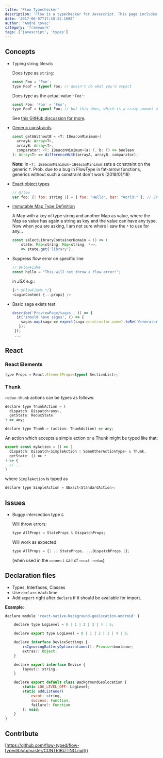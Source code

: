```yaml
---
title: 'Flow Typechecker'
description: 'Flow is a typechecker for Javascript. This page includes some interesting aspects of it'
date: '2017-06-07T17:58:32.169Z'
author: 'André Kovac'
category: 'framework'
tags: ['javascript', 'types']
---
```


## Concepts

* Typing string literals

	Does type as `string`:

	```js
	const Foo = 'Foo';
	type FooT = typeof Foo; // doesn't do what you'd expect
	```

	Does type as the actual value `'Foo'`:

	```js
	const Foo: 'Foo' = 'Foo';
	type FooT = typeof Foo; // but this does, which is a crazy amount of boilerplate for a string literal IMO
	```

	See [this GitHub discussion for more](https://github.com/facebook/flow/issues/2639).

* [Generic constraints](https://alligator.io/flow/generic-constraints/)

	```js
	const getAWithoutB = <T: IBeaconMinimum>(
      arrayA: Array<T>,
      arrayB: Array<T>,
      comparator: <T: IBeaconMinimum>(a: T, b: T) => boolean
   ): Array<T> => differenceWith(arrayA, arrayB, comparator);
	```

	**Note**: In `<T: IBeaconMinimum>` `IBeaconMinimum` sets a constraint on the generic `T`. Prob. due to a bug in FlowType in fat-arrow functions, generics without such a constraint don't work (2019/01/18)

* [Exact object types](https://flow.org/en/docs/types/objects/#toc-exact-object-types)

	```js
	// @flow
	var foo: {| foo: string |} = { foo: "Hello", bar: "World!" }; // Error!
	```

* [Immutable Map Type Definition](https://github.com/facebook/immutable-js/blob/master/type-definitions/immutable.js.flow#L685)

	A Map with a key of type string and another Map as value, where the Map as value has again a string as key and the value can have any type. Now when you are asking, I am not sure where I saw the `*` to use for any...

	```js
	const selectLibraryContainerDomain = () => (
		state: Map<string, Map<string, *>>,
		=> state.get('library');
	```

* Suppress flow error on specific line

	```js
	// $FlowFixMe
	const hello = "This will not throw a flow error!";
	```

	in *JSX* e.g.:

	```js
	{/* $FlowFixMe */}
	<LoginContent {...props} />
	```

* Basic saga exists test

	```js
	describe('PreviewPage/sagas', () => {
	  it('should have sagas', () => {
	    sagas.map(saga => expect(saga.constructor.name).toBe('GeneratorFunction'));
       });
     });
     ...
	```

## React

### React Elements

```js
type Props = React.ElementProps<typeof SectionList>;`
```

### Thunk

`redux-thunk` actions can be types as follows:

```js
declare type ThunkAction = (
  dispatch: Dispatch<any>,
  getState: ReduxState
) => any;

declare type Thunk = (action: ThunkAction) => any;
```

An action which accepts a simple action or a Thunk might be typed like that:

```js
export const myAction = () => (
  dispatch: Dispatch<SimpleAction | SomeOtherActionType> & Thunk,
  getState: () => *
) => {
  // ...
}
```

where `SimpleAction` is typed as

```js
declare type SimpleAction = $Exact<StandardAction>;
```

## Issues

* Buggy intersection type `&`

	Will throw errors:

	```js
	type AllProps = StateProps & DispatchProps;
	```

	Will work as expected:

	```js
	type AllProps = {| ...StateProps, ...DispatchProps |};
	```

	(when used in the `connect` call of `react-redux`)

## Declaration files

* Types, Interfaces, Classes
* Use `declare` each time
* Add `export` right after `declare` if it should be available for import.

**Example**:

```js
declare module 'react-native-background-geolocation-android' {

	declare type LogLevel = 0 | 1 | 2 | 3 | 4 | 5;

	declare export type LogLevel = 0 | 1 | 2 | 3 | 4 | 5;

	declare interface DeviceSettings {
		isIgnoringBatteryOptimizations(): Promise<boolean>;
		extras?: Object;
	}

	declare export interface Device {
		layout?: string;
	}

	declare export default class BackgroundGeolocation {
		static LOG_LEVEL_OFF: LogLevel;
		static addListener(
      		event: string,
      		success: Function,
      		failure?: Function
    	): void;
	}
}
```

## Contribute

[https://github.com/flow-typed/flow-typed/blob/master/CONTRIBUTING.md]()
